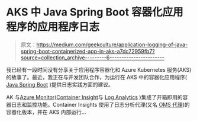# AKS 中 Java Spring Boot 容器化应用程序的应用程序日志

> 原文：<https://medium.com/geekculture/application-logging-of-java-spring-boot-containerized-app-in-aks-a7dc72959fb7?source=collection_archive---------6----------------------->

我已经有一段时间没有分享关于应用程序容器化和 Azure Kubernetes 服务(AKS)的故事了。最近，我正在与开发团队合作，为运行在 AKS 中的容器化应用程序( [Java Spring Boot](https://spring.io/why-spring) )提供日志实践方面的建议。

AK 与[Azure Monitor](https://docs.microsoft.com/en-us/azure/azure-monitor/overview)([Container Insight](https://docs.microsoft.com/en-us/azure/azure-monitor/containers/container-insights-overview)与 [Log Analytics](https://docs.microsoft.com/en-us/azure/azure-monitor/logs/log-analytics-overview) )集成了开箱即用的容器日志和监控功能。Container Insights 使用了日志分析代理(又名 [OMS 代理](https://docs.microsoft.com/en-us/azure/azure-monitor/agents/log-analytics-agent))的容器化版本，并在 AKS 内部运行…